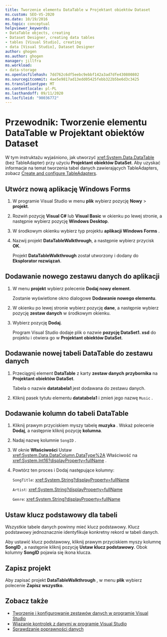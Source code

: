 ```yaml
---
title: Tworzenie elementu DataTable w Projektant obiektów Dataset
ms.custom: SEO-VS-2020
ms.date: 10/19/2016
ms.topic: conceptual
helpviewer_keywords:
- DataTable objects, creating
- Dataset Designer, creating data tables
- tables [Visual Studio], creating
- data [Visual Studio], Dataset Designer
author: ghogen
ms.author: ghogen
manager: jillfra
ms.workload:
- data-storage
ms.openlocfilehash: 7dd762c6df5eebc9ebbf142a3ad7dfe430800802
ms.sourcegitcommit: 4ae5e9817ad13edd05425febb322b5be6d3c3425
ms.translationtype: MT
ms.contentlocale: pl-PL
ms.lasthandoff: 09/11/2020
ms.locfileid: "90036772"
---
```

# <a name="walkthrough-create-a-datatable-in-the-dataset-designer"></a>Przewodnik: Tworzenie elementu DataTable w Projektant obiektów Dataset

W tym instruktażu wyjaśniono, jak utworzyć <xref:System.Data.DataTable> (bez TableAdapter) przy użyciu **Projektant obiektów DataSet**. Aby uzyskać informacje na temat tworzenia tabel danych zawierających TableAdapters, zobacz [Create and configure TableAdapters](../data-tools/create-and-configure-tableadapters.md).

## <a name="create-a-new-windows-forms-application"></a>Utwórz nową aplikację Windows Forms

1. W programie Visual Studio w menu **plik** wybierz pozycję **Nowy**  >  **projekt**.

2. Rozwiń pozycję **Visual C#** lub **Visual Basic** w okienku po lewej stronie, a następnie wybierz pozycję **Windows Desktop**.

3. W środkowym okienku wybierz typ projektu **aplikacji Windows Forms** .

4. Nazwij projekt **DataTableWalkthrough**, a następnie wybierz przycisk **OK**.

     Projekt **DataTableWalkthrough** został utworzony i dodany do **Eksplorator rozwiązań**.

## <a name="add-a-new-dataset-to-the-application"></a>Dodawanie nowego zestawu danych do aplikacji

1. W menu **projekt** wybierz polecenie **Dodaj nowy element**.

     Zostanie wyświetlone okno dialogowe **Dodawanie nowego elementu**.

2. W okienku po lewej stronie wybierz pozycję **dane**, a następnie wybierz pozycję **zestaw danych** w środkowym okienku.

3. Wybierz pozycję **Dodaj**.

     Program Visual Studio dodaje plik o nazwie **pozycję DataSet1. xsd** do projektu i otwiera go w **Projektant obiektów DataSet**.

## <a name="add-a-new-datatable-to-the-dataset"></a>Dodawanie nowej tabeli DataTable do zestawu danych

1. Przeciągnij element **DataTable** z karty **zestaw danych** **przybornika** na **Projektant obiektów DataSet**.

     Tabela o nazwie **datatabela1** jest dodawana do zestawu danych.

2. Kliknij pasek tytułu elementu **datatabela1** i zmień jego nazwę `Music` .

## <a name="add-columns-to-the-datatable"></a>Dodawanie kolumn do tabeli DataTable

1. Kliknij prawym przyciskiem myszy tabelę **muzyka** . Wskaż polecenie **Dodaj**, a następnie kliknij pozycję **kolumna**.

2. Nadaj nazwę kolumnie `SongID` .

3. W oknie **Właściwości** Ustaw <xref:System.Data.DataColumn.DataType%2A> Właściwość na <xref:System.Int16?displayProperty=fullName> .

4. Powtórz ten proces i Dodaj następujące kolumny:

     `SongTitle`: <xref:System.String?displayProperty=fullName>

     `Artist`: <xref:System.String?displayProperty=fullName>

     `Genre`: <xref:System.String?displayProperty=fullName>

## <a name="set-the-primary-key-for-the-table"></a>Ustaw klucz podstawowy dla tabeli

Wszystkie tabele danych powinny mieć klucz podstawowy. Klucz podstawowy jednoznacznie identyfikuje konkretny rekord w tabeli danych.

Aby ustawić klucz podstawowy, kliknij prawym przyciskiem myszy kolumnę **SongID** , a następnie kliknij pozycję **Ustaw klucz podstawowy**. Obok kolumny **SongID** pojawia się ikona klucza.

## <a name="save-your-project"></a>Zapisz projekt

Aby zapisać projekt **DataTableWalkthrough** , w menu **plik** wybierz polecenie **Zapisz wszystko**.

## <a name="see-also"></a>Zobacz także

- [Tworzenie i konfigurowanie zestawów danych w programie Visual Studio](../data-tools/create-and-configure-datasets-in-visual-studio.md)
- [Wiązanie kontrolek z danymi w programie Visual Studio](../data-tools/bind-controls-to-data-in-visual-studio.md)
- [Sprawdzanie poprawności danych](../data-tools/validate-data-in-datasets.md)
